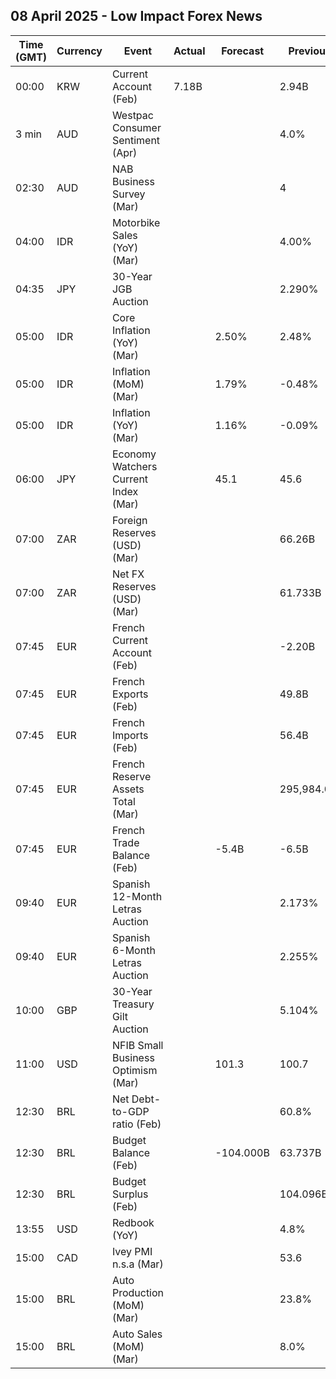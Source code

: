 ## 08 April 2025 - Low Impact Forex News

| Time (GMT) | Currency | Event | Actual | Forecast | Previous |
|------|----------|-------|--------|----------|----------|
| 00:00 | KRW | Current Account (Feb) | 7.18B |  | 2.94B |
| 3 min | AUD | Westpac Consumer Sentiment (Apr) |  |  | 4.0% |
| 02:30 | AUD | NAB Business Survey (Mar) |  |  | 4 |
| 04:00 | IDR | Motorbike Sales (YoY) (Mar) |  |  | 4.00% |
| 04:35 | JPY | 30-Year JGB Auction |  |  | 2.290% |
| 05:00 | IDR | Core Inflation (YoY) (Mar) |  | 2.50% | 2.48% |
| 05:00 | IDR | Inflation (MoM) (Mar) |  | 1.79% | -0.48% |
| 05:00 | IDR | Inflation (YoY) (Mar) |  | 1.16% | -0.09% |
| 06:00 | JPY | Economy Watchers Current Index (Mar) |  | 45.1 | 45.6 |
| 07:00 | ZAR | Foreign Reserves (USD) (Mar) |  |  | 66.26B |
| 07:00 | ZAR | Net FX Reserves (USD) (Mar) |  |  | 61.733B |
| 07:45 | EUR | French Current Account (Feb) |  |  | -2.20B |
| 07:45 | EUR | French Exports (Feb) |  |  | 49.8B |
| 07:45 | EUR | French Imports (Feb) |  |  | 56.4B |
| 07:45 | EUR | French Reserve Assets Total (Mar) |  |  | 295,984.0M |
| 07:45 | EUR | French Trade Balance (Feb) |  | -5.4B | -6.5B |
| 09:40 | EUR | Spanish 12-Month Letras Auction |  |  | 2.173% |
| 09:40 | EUR | Spanish 6-Month Letras Auction |  |  | 2.255% |
| 10:00 | GBP | 30-Year Treasury Gilt Auction |  |  | 5.104% |
| 11:00 | USD | NFIB Small Business Optimism (Mar) |  | 101.3 | 100.7 |
| 12:30 | BRL | Net Debt-to-GDP ratio (Feb) |  |  | 60.8% |
| 12:30 | BRL | Budget Balance (Feb) |  | -104.000B | 63.737B |
| 12:30 | BRL | Budget Surplus (Feb) |  |  | 104.096B |
| 13:55 | USD | Redbook (YoY) |  |  | 4.8% |
| 15:00 | CAD | Ivey PMI n.s.a (Mar) |  |  | 53.6 |
| 15:00 | BRL | Auto Production (MoM) (Mar) |  |  | 23.8% |
| 15:00 | BRL | Auto Sales (MoM) (Mar) |  |  | 8.0% |
